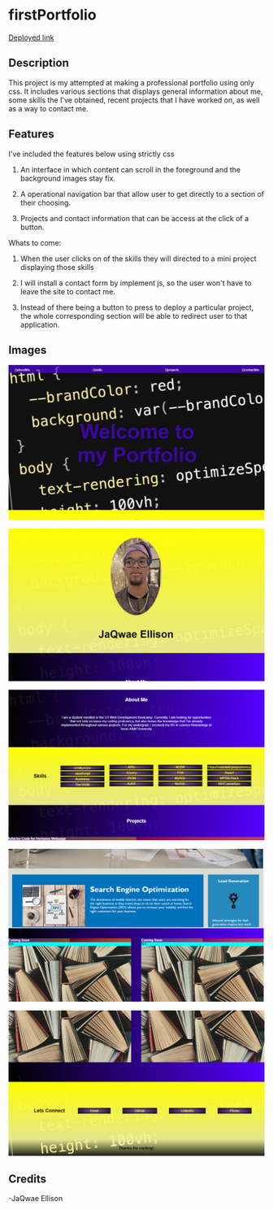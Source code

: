 # firstPortfolio

  

[Deployed link](https://jaqwae.github.io/firstPortfolio/)

  

## Description

  

This project is my attempted at making a professional portfolio using only css. It includes various sections that displays general information about me, some skills the I've obtained, recent projects that I have worked on, as well as a way to contact me.

  

## Features

I've included the features below using strictly css

1. An interface in which content can scroll in the foreground and the background images stay fix.

2. A operational navigation bar that allow user to get directly to a section of their choosing.

3. Projects and contact information that can be access at the click of a button.

  

Whats to come:

1. When the user clicks on of the skills they will directed to a mini project displaying those skills

2. I will install a contact form by implement js, so the user won't have to leave the site to contact me.

3. Instead of there being a button to press to deploy a particular project, the whole corresponding section will be able to redirect user to that application.

  

## Images

![portfolio picture 1](./images/firstportfolio%20screenshot%201.png)

![portfolio picture 2](./images/firstportfolio%20screenshot%202.png)

![portfolio picture 3](./images/firstportfolio%20screenshot%203.png)

![portfolio picture 4](./images/firstportfolio%20screenshot%204.png)

![portfolio picture 5](./images/firstportfolio%20screenshot%205.png)
  

## Credits

-JaQwae Ellison

